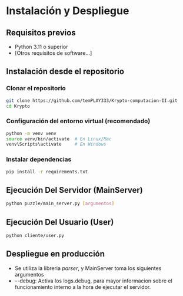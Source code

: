# Instalación y Despliegue

## Requisitos previos
- Python 3.11 o superior
- [Otros requisitos de software...]

## Instalación desde el repositorio

### Clonar el repositorio
```bash
git clone https://github.com/temPLAY333/Krypto-computacion-II.git
cd Krypto
```

### Configuración del entorno virtual (recomendado)
```bash
python -m venv venv
source venv/bin/activate  # En Linux/Mac
venv\Scripts\activate     # En Windows
```

### Instalar dependencias
```bash
pip install -r requirements.txt
```

## Ejecución Del Servidor (MainServer)
```bash
python puzzle/main_server.py [argumentos]
```

## Ejecución Del Usuario (User)
```bash
python cliente/user.py 
```

## Despliegue en producción
- Se utiliza la libreria *parser*, y MainServer toma los siguientes argumentos
- --debug: Activa los logs.debug, para mayor informacion sobre el funcionamiento interno a la hora de ejecutar el servidor.
